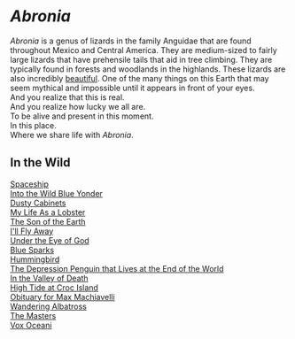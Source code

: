 # <i>Abronia</i>

<i>Abronia</i> is a genus of lizards in the family Anguidae that are found throughout Mexico and Central America. They are medium-sized to fairly large lizards that have prehensile tails that aid in tree climbing. They are typically found in forests and woodlands in the highlands.
These lizards are also incredibly [beautiful](https://www.inaturalist.org/taxa/31997-Abronia/browse_photos). One of the many things on this Earth that may seem mythical and impossible until it appears in front of your eyes.<br />
And you realize that this is real.<br />
And you realize how lucky we all are.<br />
To be alive and present in this moment.<br />
In this place.<br />
Where we share life with <i>Abronia</i>.


## In the Wild

[Spaceship](https://github.com/leroy-nunez/Abronia/blob/main/In_the_Wild/Spaceship.md)<br />
[Into the Wild Blue Yonder](https://github.com/leroy-nunez/Abronia/blob/main/In_the_Wild/Into_the_Wild_Blue_Yonder.md)<br />
[Dusty Cabinets](https://github.com/leroy-nunez/Abronia/blob/main/In_the_Wild/Dusty_Cabinets.md)<br />
[My Life As a Lobster](https://github.com/leroy-nunez/Abronia/blob/main/In_the_Wild/My_Life_As_A_Lobster.md)<br />
[The Son of the Earth](https://github.com/leroy-nunez/Abronia/blob/main/In_the_Wild/The_Son_of_the_Earth.md)<br />
[I'll Fly Away](https://github.com/leroy-nunez/Abronia/blob/main/In_the_Wild/I'll_Fly_Away.md)<br />
[Under the Eye of God](https://github.com/leroy-nunez/Abronia/blob/main/In_the_Wild/Under_the_Eye_of_God.md)<br />
[Blue Sparks](https://github.com/leroy-nunez/Abronia/blob/main/In_the_Wild/Blue_Sparks.md)<br />
[Hummingbird](https://github.com/leroy-nunez/Abronia/blob/main/In_the_Wild/Hummingbird.md)<br />
[The Depression Penguin that Lives at the End of the World](https://github.com/leroy-nunez/Abronia/blob/main/In_the_Wild/The_Depression_Penguin_that_Lives_at_the_End_of_the_World.md)<br />
[In the Valley of Death](https://github.com/leroy-nunez/Abronia/blob/main/In_the_Wild/In_the_Valley_of_Death.md)<br />
[High Tide at Croc Island](https://github.com/leroy-nunez/Abronia/blob/main/In_the_Wild/High_Tide_at_Croc_Island.md)<br />
[Obituary for Max Machiavelli](https://github.com/leroy-nunez/Abronia/blob/main/In_the_Wild/Obituary_for_Max_Machiavelli.md)<br />
[Wandering Albatross](https://github.com/leroy-nunez/Abronia/blob/main/In_the_Wild/Wandering_Albatross.md)<br />
[The Masters](https://github.com/leroy-nunez/Abronia/blob/main/In_the_Wild/The_Masters.md)<br />
[Vox Oceani](https://github.com/leroy-nunez/Abronia/blob/main/In_the_Wild/Vox_Oceani.md)<br />
